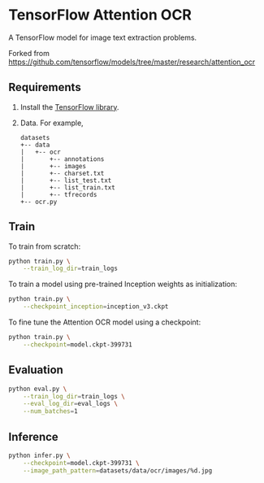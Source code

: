 # TensorFlow Attention OCR

A TensorFlow model for image text extraction problems.

Forked from https://github.com/tensorflow/models/tree/master/research/attention_ocr


## Requirements

1. Install the [TensorFlow library](https://www.tensorflow.org/install/).

2. Data. For example,

    ```
    datasets
    +-- data
    |   +-- ocr
    |       +-- annotations
    |       +-- images
    |       +-- charset.txt
    |       +-- list_test.txt
    |       +-- list_train.txt
    |       +-- tfrecords
    +-- ocr.py
    ```


## Train

To train from scratch:

```bash
python train.py \
    --train_log_dir=train_logs
```

To train a model using pre-trained Inception weights as initialization:

```bash
python train.py \
    --checkpoint_inception=inception_v3.ckpt
```

To fine tune the Attention OCR model using a checkpoint:

```bash
python train.py \
    --checkpoint=model.ckpt-399731
```


## Evaluation

```bash
python eval.py \
    --train_log_dir=train_logs \
    --eval_log_dir=eval_logs \
    --num_batches=1
```


## Inference

```bash
python infer.py \
    --checkpoint=model.ckpt-399731 \
    --image_path_pattern=datasets/data/ocr/images/%d.jpg
```
